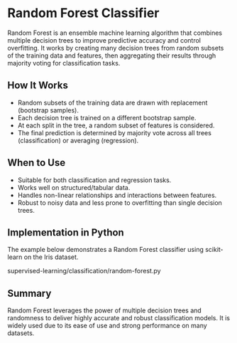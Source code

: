 # Random Forest Classifier

Random Forest is an ensemble machine learning algorithm that combines multiple decision trees to improve predictive accuracy and control overfitting. It works by creating many decision trees from random subsets of the training data and features, then aggregating their results through majority voting for classification tasks.

## How It Works

- Random subsets of the training data are drawn with replacement (bootstrap samples).
- Each decision tree is trained on a different bootstrap sample.
- At each split in the tree, a random subset of features is considered.
- The final prediction is determined by majority vote across all trees (classification) or averaging (regression).

## When to Use

- Suitable for both classification and regression tasks.
- Works well on structured/tabular data.
- Handles non-linear relationships and interactions between features.
- Robust to noisy data and less prone to overfitting than single decision trees.

## Implementation in Python

The example below demonstrates a Random Forest classifier using scikit-learn on the Iris dataset.

supervised-learning/classification/random-forest.py


## Summary

Random Forest leverages the power of multiple decision trees and randomness to deliver highly accurate and robust classification models. It is widely used due to its ease of use and strong performance on many datasets.

